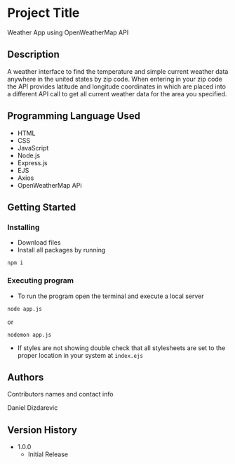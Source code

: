 # Project Title

Weather App using OpenWeatherMap API 

## Description

A weather interface to find the temperature and simple current weather data anywhere in the united states by zip code. When entering in your zip code the API provides latitude and longitude coordinates in which are placed into a different API call to get all current weather data for the area you specified.

## Programming Language Used

- HTML
- CSS
- JavaScript
- Node.js
- Express.js
- EJS
- Axios
- OpenWeatherMap APi

## Getting Started

### Installing

- Download files
- Install all packages by running 
```
npm i
```

### Executing program

- To run the program open the terminal and execute a local server

```
node app.js
```

or

```
nodemon app.js
```
- If styles are not showing double check that all stylesheets are set to the proper location in your system at `index.ejs`

## Authors

Contributors names and contact info

Daniel Dizdarevic

## Version History

- 1.0.0
  - Initial Release
